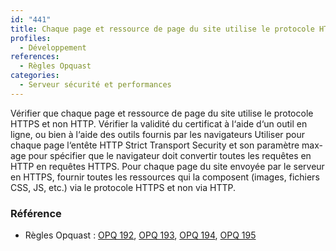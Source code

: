 ```yaml
---
id: "441"
title: Chaque page et ressource de page du site utilise le protocole HTTPS.
profiles:
  - Développement
references:
  - Règles Opquast
categories:
  - Serveur sécurité et performances
---
```


Vérifier que chaque page et ressource de page du site utilise le protocole HTTPS et non HTTP.
Vérifier la validité du certificat à l‘aide d‘un outil en ligne, ou bien à l‘aide des outils fournis par les navigateurs
Utiliser pour chaque page l‘entête HTTP Strict Transport Security et son paramètre max-age pour spécifier que le navigateur doit convertir toutes les requêtes en HTTP en requêtes HTTPS.
Pour chaque page du site envoyée par le serveur en HTTPS, fournir toutes les ressources qui la composent (images, fichiers CSS, JS, etc.) via le protocole HTTPS et non via HTTP.

### Référence

*   Règles Opquast : [OPQ 192](https://checklists.opquast.com/fr/assurance-qualite-web/toutes-les-pages-utilisent-le-protocole-https), [OPQ 193](https://checklists.opquast.com/fr/assurance-qualite-web/les-certificats-de-securite-sont-signes-et-en-cours-de-validite), [OPQ 194](https://checklists.opquast.com/fr/assurance-qualite-web/les-pages-utilisant-https-ont-un-en-tete-de-transport-strict), [OPQ 195](https://checklists.opquast.com/fr/assurance-qualite-web/les-pages-utilisant-le-protocole-https-ne-proposent-pas-de-ressources-http)

